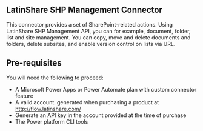 ## LatinShare SHP Management Connector
This connector provides a set of SharePoint-related actions. Using LatinShare SHP Management API, you can for example, document, folder, list and site management.  You can copy, move and delete documents and folders, delete subsites, and enable version control on lists via URL. 

## Pre-requisites
You will need the following to proceed:
* A Microsoft Power Apps or Power Automate plan with custom connector feature
* A valid account. generated when purchasing a product at http://flow.latinshare.com/
* Generate an API key in the account provided at the time of purchase
* The Power platform CLI tools